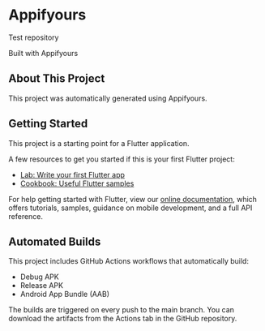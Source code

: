 # Appifyours

 Test repository

Built with Appifyours

## About This Project
This project was automatically generated using Appifyours.

## Getting Started
This project is a starting point for a Flutter application.

A few resources to get you started if this is your first Flutter project:

- [Lab: Write your first Flutter app](https://docs.flutter.dev/get-started/codelab)
- [Cookbook: Useful Flutter samples](https://docs.flutter.dev/cookbook)

For help getting started with Flutter, view our
[online documentation](https://docs.flutter.dev/), which offers tutorials,
samples, guidance on mobile development, and a full API reference.

## Automated Builds
This project includes GitHub Actions workflows that automatically build:
- Debug APK
- Release APK
- Android App Bundle (AAB)

The builds are triggered on every push to the main branch. You can download the artifacts from the Actions tab in the GitHub repository.
